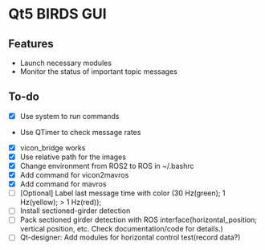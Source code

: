 # Qt5 BIRDS GUI
## Features
- Launch necessary modules
- Monitor the status of important topic messages
## To-do
- [x] Use system to run commands
- Use QTimer to check message rates
- [x] vicon\_bridge works
- [x] Use relative path for the images
- [x] Change environment from ROS2 to ROS in ~/.bashrc
- [x] Add command for vicon2mavros
- [x] Add command for mavros
- [ ] [Optional] Label last message time with color (30 Hz(green); 1 Hz(yellow); > 1 Hz(red));
- [ ] Install sectioned-girder detection
- [ ] Pack sectioned girder detection with ROS interface(horizontal_position; vertical position, etc. Check documentation/code for details.)
- [ ] Qt-designer: Add modules for horizontal control test(record data?)
